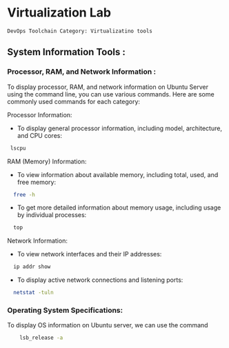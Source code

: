 # Virtualization Lab

```
DevOps Toolchain Category: Virtualizatino tools
```

## System Information Tools :

### Processor, RAM, and Network Information :

To display processor, RAM, and network information on Ubuntu Server using the command line, you can use various commands. Here are some commonly used commands for each category:

Processor Information:

- To display general processor information, including model, architecture, and CPU cores:

```sh
 lscpu
```

RAM (Memory) Information:

- To view information about available memory, including total, used, and free memory:

```sh
  free -h
```

- To get more detailed information about memory usage, including usage by individual processes:

```sh
  top
```

Network Information:

- To view network interfaces and their IP addresses:

```sh
  ip addr show
```

- To display active network connections and listening ports:

```sh
  netstat -tuln
```

### Operating System Specifications:

To display OS information on Ubuntu server, we can use the command

```sh
    lsb_release -a
```
